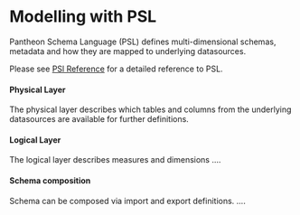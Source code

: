 # Modelling with PSL

Pantheon Schema Language (PSL) defines multi-dimensional schemas, metadata and how they are mapped 
to underlying datasources. 

Please see [PSl Reference](pslReference.md) for a detailed reference to PSL. 

#### Physical Layer

The physical layer describes which tables and columns from the underlying datasources are available for 
further definitions. 

#### Logical Layer

The logical layer describes measures and dimensions ....


#### Schema composition

Schema can be composed via import and export definitions. ....

